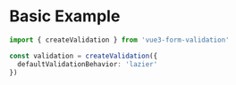 # Basic Example

```ts
import { createValidation } from 'vue3-form-validation'

const validation = createValidation({
  defaultValidationBehavior: 'lazier'
})
```
